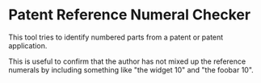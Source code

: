 # Patent Reference Numeral Checker

This tool tries to identify numbered parts from a patent or patent application.

This is useful to confirm that the author has not mixed up the reference numerals by including something like "the widget 10" and "the foobar 10".
